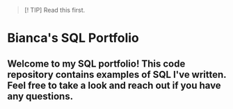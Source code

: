 >[! TIP]
>Read this first. 

# Bianca's SQL Portfolio

## Welcome to my SQL portfolio! This code repository contains examples of SQL I've written. Feel free to take a look and reach out if you have any questions.


